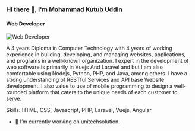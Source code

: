 ### Hi there 👋, I'm Mohammad Kutub Uddin
#### Web Developer
![Web Developer](https://arturssmirnovs.github.io/github-profile-readme-generator/images/banner.png)

A 4 years Diploma in Computer Technology with 4 years of working experience in building, developing, and managing websites, applications, and programs in a well-known organization. I expert in
the development of web software is primarily in Vuejs And Laravel and but I am also comfortable using Nodejs, Python, PHP, and Java, among others. I have a strong understanding of RESTful Services and API base Website development. I also value to use of mobile programming to design a well-rounded platform that caters to the unique needs of each customer to serve.

Skills: HTML, CSS, Javascript, PHP, Laravel, Vuejs, Angular

- 🔭 I’m currently working on unitechsolution. 




